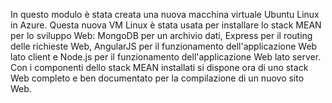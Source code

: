 In questo modulo è stata creata una nuova macchina virtuale Ubuntu Linux in Azure. Questa nuova VM Linux è stata usata per installare lo stack MEAN per lo sviluppo Web: MongoDB per un archivio dati, Express per il routing delle richieste Web, AngularJS per il funzionamento dell'applicazione Web lato client e Node.js per il funzionamento dell'applicazione Web lato server. Con i componenti dello stack MEAN installati si dispone ora di uno stack Web completo e ben documentato per la compilazione di un nuovo sito Web.
